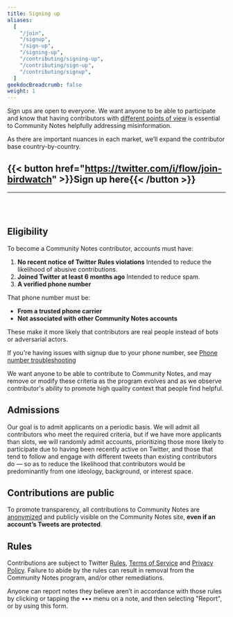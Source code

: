 ```yaml
---
title: Signing up
aliases:
  [
    "/join",
    "/signup",
    "/sign-up",
    "/signing-up",
    "/contributing/signing-up",
    "/contributing/sign-up",
    "/contributing/signup",
  ]
geekdocBreadcrumb: false
weight: 1
---
```


Sign ups are open to everyone. We want anyone to be able to participate and know that having contributors with [different points of view](../diversity) is essential to Community Notes helpfully addressing misinformation.

As there are important nuances in each market, we’ll expand the contributor base country-by-country.

## {{< button href="https://twitter.com/i/flow/join-birdwatch" >}}Sign up here{{< /button >}}

---

<br>
<br>

## Eligibility

To become a Community Notes contributor, accounts must have:

1. <div><strong>No recent notice of Twitter Rules violations</strong>
   <label>Intended to reduce the likelihood of abusive contributions.</label>
   </div>
2. <div><strong>Joined Twitter at least 6 months ago</strong>
   <label>Intended to reduce spam.</label>
   </div>
3. <div><strong>A verified phone number</strong>
   </div>

That phone number must be:

- **From a trusted phone carrier**
- **Not associated with other Community Notes accounts**

These make it more likely that contributors are real people instead of bots or adversarial actors.

If you're having issues with signup due to your phone number, see [Phone number troubleshooting](../phone-faq)

We want anyone to be able to contribute to Community Notes, and may remove or modify these criteria as the program evolves and as we observe contributor's ability to promote high quality context that people find helpful.

## Admissions

Our goal is to admit applicants on a periodic basis. We will admit all contributors who meet the required criteria, but if we have more applicants than slots, we will randomly admit accounts, prioritizing those more likely to participate due to having been recently active on Twitter, and those that tend to follow and engage with different tweets than existing contributors do — so as to reduce the likelihood that contributors would be predominantly from one ideology, background, or interest space.

## Contributions are public

To promote transparency, all contributions to Community Notes are [anonymized](../aliases/) and publicly visible on the Community Notes site, **even if an account’s Tweets are protected**.

## Rules

Contributions are subject to Twitter [Rules](https://help.twitter.com/rules-and-policies/twitter-rules), [Terms of Service](https://twitter.com/tos) and [Privacy Policy](https://twitter.com/privacy). Failure to abide by the rules can result in removal from the Community Notes program, and/or other remediations.

Anyone can report notes they believe aren’t in accordance with those rules by clicking or tapping the ••• menu on a note, and then selecting "Report", or by using this form.
